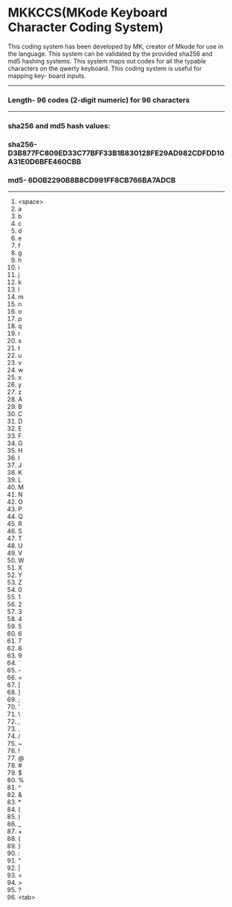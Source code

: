 
# MKKCCS(MKode Keyboard Character Coding System)

This coding system has been developed by MK, creator of Mkode for use in 
the language. This system can be validated by the provided sha256 and md5
hashing systems. This system maps out codes for all the typable characters
on the qwerty keyboard. This coding system is useful for mapping key-
board inputs.

-------------------------------------------------------------------------

### Length- 96 codes (2-digit numeric) for 96 characters 

-------------------------------------------------------------------------

### sha256 and md5 hash values:

### sha256- D3B877FC809ED33C77BFF33B1B830128FE29AD982CDFDD10A31E0D6BFE460CBB
### md5- 6D0B2290B8B8CD991FF8CB766BA7ADCB

-------------------------------------------------------------------------

01. \<space>
02. a
03. b
04. c
05. d
06. e
07. f
08. g
09. h
10. i
11. j
12. k
13. l
14. m
15. n
16. o
17. p
18. q
19. r
20. s
21. t
22. u
23. v
24. w
25. x
26. y
27. z
28. A
29. B
30. C
31. D
32. E
33. F
34. G
35. H
36. I
37. J
38. K
39. L
40. M
41. N
42. O
43. P
44. Q
45. R
46. S
47. T
48. U
49. V
50. W
51. X
52. Y
53. Z
54. 0
55. 1
56. 2
57. 3
58. 4
59. 5
60. 6
61. 7
62. 8
63. 9
64. `
65. \-
66. =
67. [
68. ]
69. ;
70. '
71. \
72. ,
73. .
74. /
75. ~
76. !
77. @
78. \#
79. $
80. %
81. ^
82. &
83. \*
84. (
85. )
86. _
87. \+
88. {
89. }
90. :
91. "
92. |
93. <
94. \>
95. ?
96. \<tab>

